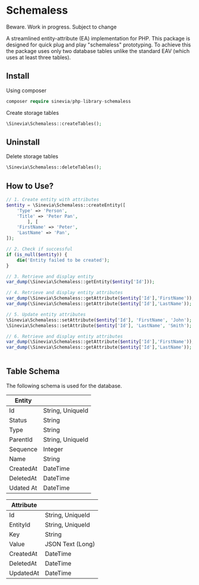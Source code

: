 # Schemaless

Beware. Work in progress. Subject to change

A streamlined entity-attribute (EA) implementation for PHP. This package is designed for quick plug and play "schemaless" prototyping. To achieve this the package uses only two database tables unlike the standard EAV (which uses at least three tables).

## Install

Using composer

```php
composer require sinevia/php-library-schemaless
```

Create storage tables

```php
\Sinevia\Schemaless::createTables();
```

## Uninstall

Delete storage tables

```php
\Sinevia\Schemaless::deleteTables();
```

## How to Use?

```php
// 1. Create entity with attributes
$entity = \Sinevia\Schemaless::createEntity([
    'Type' => 'Person',
    'Title' => 'Peter Pan',
        ], [
    'FirstName' => 'Peter',
    'LastName' => 'Pan',
]);

// 2. Check if successful
if (is_null($entity)) {
    die('Entity failed to be created');
}

// 3. Retrieve and display entity
var_dump(\Sinevia\Schemaless::getEntity($entity['Id']));

// 4. Retrieve and display entity attributes
var_dump(\Sinevia\Schemaless::getAttribute($entity['Id'],'FirstName'));
var_dump(\Sinevia\Schemaless::getAttribute($entity['Id'],'LastName'));

// 5. Update entity attributes
\Sinevia\Schemaless::setAttribute($entity['Id'], 'FirstName', 'John');
\Sinevia\Schemaless::setAttribute($entity['Id'], 'LastName', 'Smith');

// 6. Retrieve and display entity attributes
var_dump(\Sinevia\Schemaless::getAttribute($entity['Id'],'FirstName'));
var_dump(\Sinevia\Schemaless::getAttribute($entity['Id'],'LastName'));
   
```     

## Table Schema ##

The following schema is used for the database.

| Entity    |                  |
|-----------|------------------|
| Id        | String, UniqueId |
| Status    | String           |
| Type      | String           |
| ParentId  | String, UniqueId |
| Sequence  | Integer          |
| Name      | String           |
| CreatedAt | DateTime         |
| DeletedAt | DateTime         |
| Udated At | DateTime         |

| Attribute |                  |
|-----------|------------------|
| Id        | String, UniqueId |
| EntityId  | String, UniqueId |
| Key       | String           |
| Value     | JSON Text (Long) |
| CreatedAt | DateTime         |
| DeletedAt | DateTime         |
| UpdatedAt | DateTime         |
